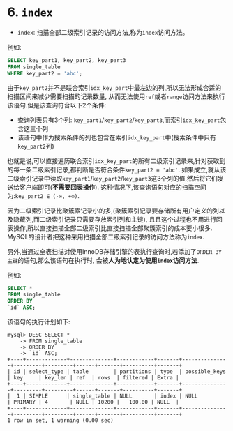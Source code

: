 # 6. `index`

- `index`: 扫描全部二级索引记录的访问方法,称为`index`访问方法。

例如:

```sql
SELECT key_part1, key_part2, key_part3
FROM single_table
WHERE key_part2 = 'abc';
```

由于`key_part2`并不是联合索引`idx_key_part`中最左边的列,所以无法形成合适的扫描区间来减少需要扫描的记录数量,
从而无法使用`ref`或者`range`访问方法来执行该语句.但是该查询符合以下2个条件:

- 查询列表只有3个列: `key_part1`/`key_part2`/`key_part3`,而索引`idx_key_part`包含这三个列
- 该语句中作为搜索条件的列也包含在索引`idx_key_part`中(搜索条件中只有`key_part2`列)

也就是说,可以直接遍历联合索引`idx_key_part`的所有二级索引记录来,针对获取到的每一条二级索引记录,都判断是否符合条件`key_part2 = 'abc'`.
如果成立,就从该二级索引记录中读取`key_part1`/`key_part2`/`key_part3`这3个列的值,然后将它们发送给客户端即可(**不需要回表操作**).
这种情况下,该查询语句对应的扫描空间为:`key_part2 ∈ (-∞, +∞)`.

因为二级索引记录比聚簇索记录小的多,(聚簇索引记录要存储所有用户定义的列以及隐藏列,而二级索引记录只需要存放索引列和主键),
且且这个过程也不用进行回表操作,所以直接扫描全部二级索引比直接扫描全部聚簇索引的成本要小很多.
MySQL的设计者把这种采用扫描全部二级索引记录的访问方法称为`index`.

另外,当通过全表扫描对使用InnoDB存储引擎的表执行查询时,若添加了`ORDER BY 主键`的语句,那么该语句在执行时,
会被**人为地认定为使用`index`访问方法**.

例如:

```sql
SELECT *
FROM single_table
ORDER BY 
`id` ASC;
```

该语句的执行计划如下:

```
mysql> DESC SELECT *
    -> FROM single_table
    -> ORDER BY 
    -> `id` ASC;
+----+-------------+--------------+------------+-------+---------------+---------+---------+------+-------+----------+-------+
| id | select_type | table        | partitions | type  | possible_keys | key     | key_len | ref  | rows  | filtered | Extra |
+----+-------------+--------------+------------+-------+---------------+---------+---------+------+-------+----------+-------+
|  1 | SIMPLE      | single_table | NULL       | index | NULL          | PRIMARY | 4       | NULL | 10200 |   100.00 | NULL  |
+----+-------------+--------------+------------+-------+---------------+---------+---------+------+-------+----------+-------+
1 row in set, 1 warning (0.00 sec)
```
